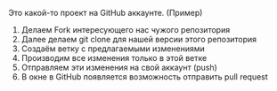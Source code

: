 Это какой-то проект на GitHub аккаунте. (Пример)

1. Делаем Fork интересующего нас чужого репозитория
2. Далее делаем git clone для нашей версии этого репозитория
3. Создаём ветку с предлагаемыми изменениями
4. Производим все изменения только в этой ветке
5. Отправляем эти изменения на свой аккаунт (push)
6. В окне в GitHub  появляется возможность отправить pull request